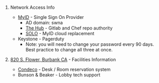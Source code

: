 1. Network Access Info
    *  [MyID](https://profile.myid.disney.com/) - Single Sign On Provider
        *  AD domain: swna
        *  [The Hub](https://enterpriseportal.disney.com) - Gitlab and Chef repo authority
        *  [SOLO](https://confluence.disney.com/display/IDAM/SOLO+User+Documentation+-+Self+Service+Application+Integrations) - MyID cloud replacement
    *  Keystone - Pagerduty
        *  Note: you will need to change your password every 90 days. Best practice to change all three at once.

2. [820 S. Flower, Burbank CA](https://goo.gl/maps/4SqSzkv5hGDWSUHZ8) - Facilities Information
    *  [Condeco](https://disney.condecosoftware.com/) - Desk / Room reservation system
    *  Bunson & Beaker - Lobby tech support
